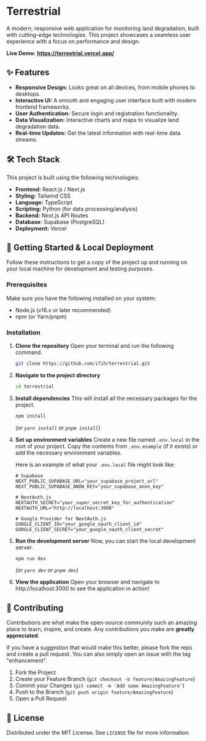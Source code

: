 # Terrestrial

A modern, responsive web application for monitoring land degradation, built with cutting-edge technologies. This project showcases a seamless user experience with a focus on performance and design.

**Live Demo:** **https://terrestrial.vercel.app/**

## ✨ Features

*   **Responsive Design:** Looks great on all devices, from mobile phones to desktops.
*   **Interactive UI:** A smooth and engaging user interface built with modern frontend frameworks.
*   **User Authentication:** Secure login and registration functionality.
*   **Data Visualization:** Interactive charts and maps to visualize land degradation data.
*   **Real-time Updates:** Get the latest information with real-time data streams.

## 🛠️ Tech Stack

This project is built using the following technologies:

*   **Frontend:** React.js / Next.js
*   **Styling:** Tailwind CSS
*   **Language:** TypeScript
*   **Scripting:** Python (for data processing/analysis)
*   **Backend:** Next.js API Routes
*   **Database:** Supabase (PostgreSQL)
*   **Deployment:** Vercel

## 🚀 Getting Started & Local Deployment

Follow these instructions to get a copy of the project up and running on your local machine for development and testing purposes.

### Prerequisites

Make sure you have the following installed on your system:

*   Node.js (v18.x or later recommended)
*   npm (or Yarn/pnpm)

### Installation

1.  **Clone the repository**
    Open your terminal and run the following command. 
    ```bash
    git clone https://github.com/ifih/terrestrial.git
    ```

2.  **Navigate to the project directory**
    ```bash
    cd terrestrial
    ```

3.  **Install dependencies**
    This will install all the necessary packages for the project.
    ```bash
    npm install
    ```
    *(or `yarn install` or `pnpm install`)*

4.  **Set up environment variables**
    Create a new file named `.env.local` in the root of your project. Copy the contents from `.env.example` (if it exists) or add the necessary environment variables.

    Here is an example of what your `.env.local` file might look like:
    ```
    # Supabase
    NEXT_PUBLIC_SUPABASE_URL="your_supabase_project_url"
    NEXT_PUBLIC_SUPABASE_ANON_KEY="your_supabase_anon_key"

    # NextAuth.js
    NEXTAUTH_SECRET="your_super_secret_key_for_authentication"
    NEXTAUTH_URL="http://localhost:3000"

    # Google Provider for NextAuth.js
    GOOGLE_CLIENT_ID="your_google_oauth_client_id"
    GOOGLE_CLIENT_SECRET="your_google_oauth_client_secret"
    ```

5.  **Run the development server**
    Now, you can start the local development server.
    ```bash
    npm run dev
    ```
    *(or `yarn dev` or `pnpm dev`)*

6.  **View the application**
    Open your browser and navigate to http://localhost:3000 to see the application in action!

## 🤝 Contributing

Contributions are what make the open-source community such an amazing place to learn, inspire, and create. Any contributions you make are **greatly appreciated**.

If you have a suggestion that would make this better, please fork the repo and create a pull request. You can also simply open an issue with the tag "enhancement".

1.  Fork the Project
2.  Create your Feature Branch (`git checkout -b feature/AmazingFeature`)
3.  Commit your Changes (`git commit -m 'Add some AmazingFeature'`)
4.  Push to the Branch (`git push origin feature/AmazingFeature`)
5.  Open a Pull Request

## 📜 License

Distributed under the MIT License. See `LICENSE` file for more information.
